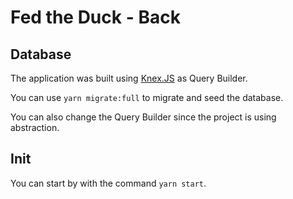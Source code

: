 # Fed the Duck - Back

## Database

The application was built using [Knex.JS](http://knexjs.org/) as Query Builder.

You can use `yarn migrate:full` to migrate and seed the database.

You can also change the Query Builder since the project is using abstraction.


## Init

You can start by with the command `yarn start`.

